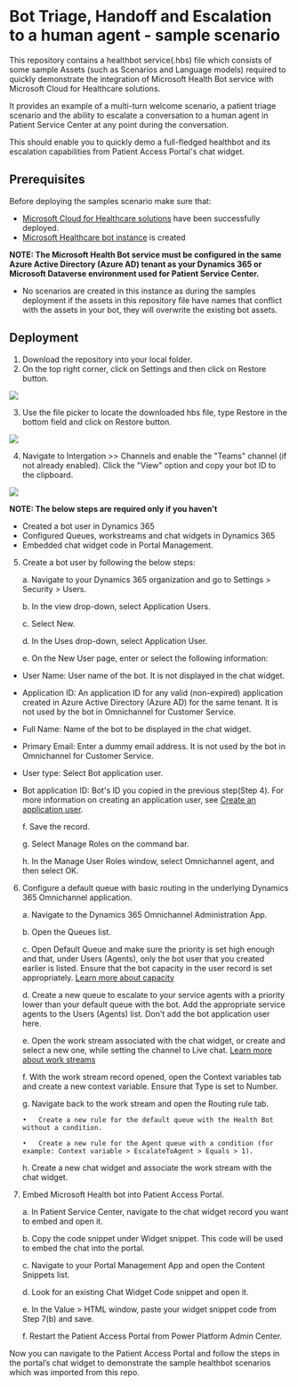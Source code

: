 # Bot Triage, Handoff and Escalation to a human agent - sample scenario 
This repository contains a healthbot service(.hbs) file which consists of some sample Assets (such as Scenarios and Language models) required to quickly demonstrate the integration of Microsoft Health Bot service with Microsoft Cloud for Healthcare solutions.

It provides an example of a multi-turn welcome scenario, a patient triage scenario and the ability to escalate a conversation to a human agent in Patient Service Center at any point during the conversation. 

This should enable you to quickly demo a full-fledged healthbot and its escalation capabilities from Patient Access Portal's chat widget.

## Prerequisites
Before deploying the samples scenario make sure that: 
*	[Microsoft Cloud for Healthcare solutions](https://docs.microsoft.com/en-us/dynamics365/industry/healthcare/deploy) have been successfully deployed. 
*	[Microsoft Healthcare bot instance](https://docs.microsoft.com/en-us/healthbot/quickstart-createyourhealthcarebot) is created 

__NOTE: The Microsoft Health Bot service must be configured in the same Azure Active Directory (Azure AD) tenant as your Dynamics 365 or Microsoft Dataverse environment used for Patient Service Center.__
*	No scenarios are created in this instance as during the samples deployment if the assets in this repository file have names that conflict with the assets in your bot, they will overwrite the existing bot assets.

## Deployment

1.	Download the repository into your local folder.
2.	On the top right corner, click on Settings and then click on Restore button.

![](/BAS-Ecosystem-Engineering/Microsoft-Cloud-For-Healthcare/Healthbot-Service-Samples/Triage-Handoff-Escalation/Images/SettingsScreen.png)
 
3.	Use the file picker to locate the downloaded hbs file, type Restore in the bottom field and click on Restore button.

![](/BAS-Ecosystem-Engineering/Microsoft-Cloud-For-Healthcare/Healthbot-Service-Samples/Triage-Handoff-Escalation/Images/RestoreScreen.png)
 
4.	Navigate to Intergation >> Channels and enable the "Teams" channel (if not already enabled). Click the "View" option and copy your bot ID to the clipboard.

![](/BAS-Ecosystem-Engineering/Microsoft-Cloud-For-Healthcare/Healthbot-Service-Samples/Triage-Handoff-Escalation/Images/EnableTeams.png)
 
__NOTE: The below steps are required only if you haven’t__

* Created a bot user in Dynamics 365
* Configured Queues, workstreams and chat widgets in Dynamics 365
* Embedded chat widget code in Portal Management.
5.	Create a bot user by following the below steps:

    a.	Navigate to your Dynamics 365 organization and go to Settings > Security > Users.
    
    b.	In the view drop-down, select Application Users.
    
    c.	Select New.
    
    d.	In the Uses drop-down, select Application User.
    
    e.	On the New User page, enter or select the following information:
    

*   User Name: User name of the bot. It is not displayed in the chat widget.

*  Application ID: An application ID for any valid (non-expired) application created in Azure Active Directory (Azure AD) for the same tenant. It is not used by the bot in Omnichannel for Customer Service.

* Full Name: Name of the bot to be displayed in the chat widget.

*  Primary Email: Enter a dummy email address. It is not used by the bot in Omnichannel for Customer Service.

*   User type: Select Bot application user.

*  Bot application ID: Bot's ID you copied in the previous step(Step 4).
For more information on creating an application user, see [Create an application user](https://docs.microsoft.com/en-us/dynamics365/customer-engagement/developer/use-multi-tenant-server-server-authentication#create-an-application-user--associated-with-the-registered-application--in-).

    f. Save the record.
    
    g. Select Manage Roles on the command bar.
    
    h.	In the Manage User Roles window, select Omnichannel agent, and then select OK.
6.	Configure a default queue with basic routing in the underlying Dynamics 365 Omnichannel application.

    a.	Navigate to the Dynamics 365 Omnichannel Administration App.
    
    b.	Open the Queues list.
    
    c.	Open Default Queue and make sure the priority is set high enough and that, under Users (Agents), only the bot user that you created earlier is listed. Ensure that the bot capacity in the user record is set appropriately. [Learn more about capacity](https://docs.microsoft.com/en-us/dynamics365/omnichannel/administrator/users-user-profiles#capacity)
    
    d.	Create a new queue to escalate to your service agents with a priority lower than your default queue with the bot. Add the appropriate service agents to the Users (Agents) list. Don't add the bot application user here.
    
    e.	Open the work stream associated with the chat widget, or create and select a new one, while setting the channel to Live chat. [Learn more about work streams](https://docs.microsoft.com/en-us/dynamics365/omnichannel/administrator/work-streams-introduction)
    
    f.	With the work stream record opened, open the Context variables tab and create a new context variable. Ensure that Type is set to Number.
    
    g.	Navigate back to the work stream and open the Routing rule tab.
    
        •	Create a new rule for the default queue with the Health Bot without a condition.
        
        •	Create a new rule for the Agent queue with a condition (for example: Context variable > EscalateToAgent > Equals > 1).
        
    h.	Create a new chat widget and associate the work stream with the chat widget.

7.	Embed Microsoft Health bot into Patient Access Portal.

    a.	In Patient Service Center, navigate to the chat widget record you want to embed and open it.

    b.	Copy the code snippet under Widget snippet. This code will be used to embed the chat into the portal.

    c.	Navigate to your Portal Management App and open the Content Snippets list.

    d.	Look for an existing Chat Widget Code snippet and open it.

    e.	In the Value > HTML window, paste your widget snippet code from Step 7(b) and save.

    f.	Restart the Patient Access Portal from Power Platform Admin Center.

Now you can navigate to the Patient Access Portal and follow the steps in the portal’s chat widget to demonstrate the sample healthbot scenarios which was imported from this repo.
